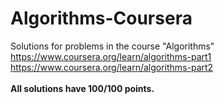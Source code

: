 # Algorithms-Coursera
Solutions for problems in the course "Algorithms"<br />
https://www.coursera.org/learn/algorithms-part1<br />
https://www.coursera.org/learn/algorithms-part2
<br /><br />
<b>All solutions have 100/100 points.</b>
